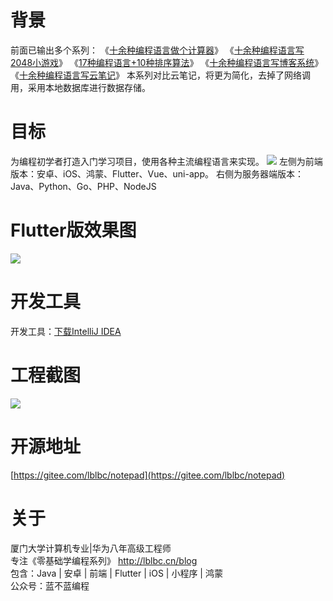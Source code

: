 # 背景
前面已输出多个系列：
《[十余种编程语言做个计算器](https://cxyxy.blog.csdn.net/article/details/128761660)》
《[十余种编程语言写2048小游戏](https://cxyxy.blog.csdn.net/article/details/128696358)》
《[17种编程语言+10种排序算法](https://cxyxy.blog.csdn.net/article/details/128760848)》
《[十余种编程语言写博客系统](https://cxyxy.blog.csdn.net/article/details/128755326)》
《[十余种编程语言写云笔记](https://cxyxy.blog.csdn.net/article/details/128760968)》
本系列对比云笔记，将更为简化，去掉了网络调用，采用本地数据库进行数据存储。
# 目标
为编程初学者打造入门学习项目，使用各种主流编程语言来实现。
![](https://img-blog.csdnimg.cn/faea1470ad3b4e8eba3b093d261d637d.png)
左侧为前端版本：安卓、iOS、鸿蒙、Flutter、Vue、uni-app。
右侧为服务器端版本：Java、Python、Go、PHP、NodeJS

# Flutter版效果图
![](https://img-blog.csdnimg.cn/5e30a0c50e9c40559e639f53b4cb77a6.png)

# 开发工具
开发工具：[下载IntelliJ IDEA](https://cxyxy.blog.csdn.net/article/details/128722658)

# 工程截图
![](https://img-blog.csdnimg.cn/71305faacf1c4091a531ca03e4bae4e0.png)

# 开源地址
[https://gitee.com/lblbc/notepad](https://gitee.com/lblbc/notepad)

# 关于
厦门大学计算机专业|华为八年高级工程师     
专注《零基础学编程系列》  http://lblbc.cn/blog  
包含：Java | 安卓 | 前端 | Flutter | iOS | 小程序 | 鸿蒙  
公众号：蓝不蓝编程  